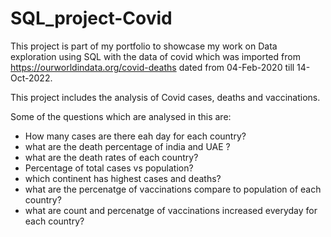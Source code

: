 # SQL_project-Covid

This project is part of my portfolio to showcase my work on Data exploration using SQL with the data of covid
which was imported from https://ourworldindata.org/covid-deaths dated from 04-Feb-2020 till 14-Oct-2022.

This project includes the analysis of Covid cases, deaths and vaccinations.

Some of the questions which are analysed in this are:
- How many cases are there eah day for each country?
- what are the death percentage of india and UAE ?
- what are the death rates of each country?
- Percentage of total cases vs population?
- which continent has highest cases and deaths?
- what are the percenatge of vaccinations compare to population of each country?
- what are count and percenatge of vaccinations increased everyday for each country?

